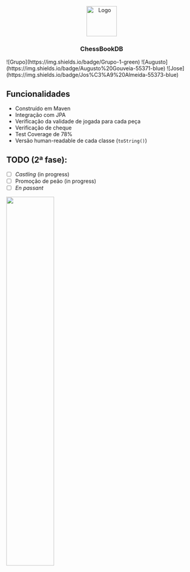 <p align="center">
  <a href="https://git.alunos.di.fc.ul.pt/fc55373/chessbookdb">
    <img src="https://checkra.in/img/icon.png" alt="Logo" width="80" height="80">
  </a>

  <h3 align="center">ChessBookDB</h3>

</p>
![Grupo](https://img.shields.io/badge/Grupo-1-green)
![Augusto](https://img.shields.io/badge/Augusto%20Gouveia-55371-blue)
![Jose](https://img.shields.io/badge/Jos%C3%A9%20Almeida-55373-blue)


## Funcionalidades
* Construído em Maven
* Integração com JPA 
* Verificação da validade de jogada para cada peça
* Verificação de cheque
* Test Coverage de 78%
* Versão human-readable de cada classe (`toString()`)

## TODO (2ª fase):
- [ ] _Castling_ (in progress)
- [ ] Promoção de peão (in progress)
- [ ] _En passant_ 

<img src="https://git.alunos.di.fc.ul.pt/fc55373/chessbookdb/-/raw/master/planning/domain_model.png" width="50%" height="50%">

